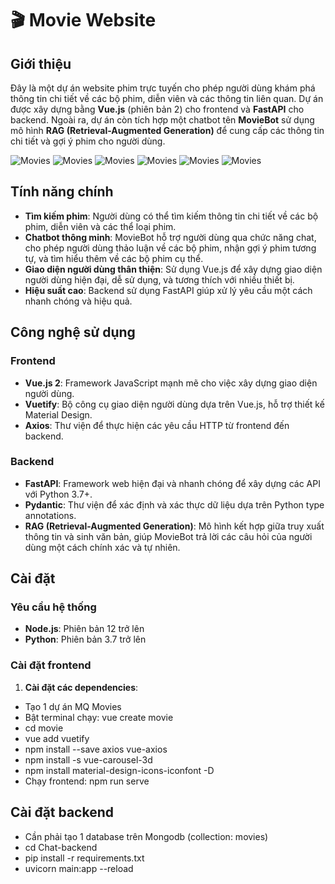 # 🎬 Movie Website

## Giới thiệu

Đây là một dự án website phim trực tuyến cho phép người dùng khám phá thông tin chi tiết về các bộ phim, diễn viên và các thông tin liên quan. Dự án được xây dựng bằng **Vue.js** (phiên bản 2) cho frontend và **FastAPI** cho backend. Ngoài ra, dự án còn tích hợp một chatbot tên **MovieBot** sử dụng mô hình **RAG (Retrieval-Augmented Generation)** để cung cấp các thông tin chi tiết và gợi ý phim cho người dùng.

![Movies](https://drive.google.com/uc?id=12VbFjSKQMSyhYeqwXjSkbblcK_BOSQSa)
![Movies](https://drive.google.com/uc?id=1rYVUhOcIY_FWYE4-qA0zs6-qlu2LEA9y)
![Movies](https://drive.google.com/uc?id=1eWpsF62Xa-PVWotH-KPAjEVK8rAMhv5O)
![Movies](https://drive.google.com/uc?id=1_RijSEPG4nJvz9X46WZ3K5uINnWQhA30)
![Movies](https://drive.google.com/uc?id=1VRdEGa6Ht6ODj2f4o0l6lIigVw0bh6GP)
![Movies](https://drive.google.com/uc?id=1TbDsmMkW53cZ3yi9pFsvxZjtmdR9nwK0)

## Tính năng chính

- **Tìm kiếm phim**: Người dùng có thể tìm kiếm thông tin chi tiết về các bộ phim, diễn viên và các thể loại phim.
- **Chatbot thông minh**: MovieBot hỗ trợ người dùng qua chức năng chat, cho phép người dùng thảo luận về các bộ phim, nhận gợi ý phim tương tự, và tìm hiểu thêm về các bộ phim cụ thể.
- **Giao diện người dùng thân thiện**: Sử dụng Vue.js để xây dựng giao diện người dùng hiện đại, dễ sử dụng, và tương thích với nhiều thiết bị.
- **Hiệu suất cao**: Backend sử dụng FastAPI giúp xử lý yêu cầu một cách nhanh chóng và hiệu quả.

## Công nghệ sử dụng

### Frontend
- **Vue.js 2**: Framework JavaScript mạnh mẽ cho việc xây dựng giao diện người dùng.
- **Vuetify**: Bộ công cụ giao diện người dùng dựa trên Vue.js, hỗ trợ thiết kế Material Design.
- **Axios**: Thư viện để thực hiện các yêu cầu HTTP từ frontend đến backend.

### Backend
- **FastAPI**: Framework web hiện đại và nhanh chóng để xây dựng các API với Python 3.7+.
- **Pydantic**: Thư viện để xác định và xác thực dữ liệu dựa trên Python type annotations.
- **RAG (Retrieval-Augmented Generation)**: Mô hình kết hợp giữa truy xuất thông tin và sinh văn bản, giúp MovieBot trả lời các câu hỏi của người dùng một cách chính xác và tự nhiên.

## Cài đặt

### Yêu cầu hệ thống

- **Node.js**: Phiên bản 12 trở lên
- **Python**: Phiên bản 3.7 trở lên

### Cài đặt frontend

1. **Cài đặt các dependencies**:
- Tạo 1 dự án MQ Movies
- Bật terminal chạy: vue create movie
- cd movie
- vue add vuetify
- npm install --save axios vue-axios
- npm install -s vue-carousel-3d
- npm install material-design-icons-iconfont -D
- Chạy frontend: npm run serve

## Cài đặt backend
- Cần phải tạo 1 database trên Mongodb (collection: movies)
- cd Chat-backend
- pip install -r requirements.txt
- uvicorn main:app --reload

  
